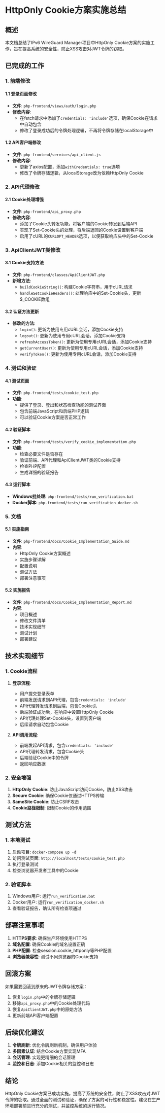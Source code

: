 # HttpOnly Cookie方案实施总结

## 概述

本文档总结了IPv6 WireGuard Manager项目中HttpOnly Cookie方案的实施工作，旨在提高系统的安全性，防止XSS攻击对JWT令牌的窃取。

## 已完成的工作

### 1. 前端修改

#### 1.1 登录页面修改
- **文件**: `php-frontend/views/auth/login.php`
- **修改内容**: 
  - 在fetch请求中添加了`credentials: 'include'`选项，确保Cookie在请求中自动包含
  - 修改了登录成功后的令牌处理逻辑，不再将令牌存储在localStorage中

#### 1.2 API客户端修改
- **文件**: `php-frontend/services/api_client.js`
- **修改内容**:
  - 更新了axios配置，添加`withCredentials: true`选项
  - 修改了令牌存储逻辑，从localStorage改为依赖HttpOnly Cookie

### 2. API代理修改

#### 2.1 Cookie处理增强
- **文件**: `php-frontend/api_proxy.php`
- **修改内容**:
  - 添加了Cookie头转发功能，将客户端的Cookie转发到后端API
  - 实现了Set-Cookie头的处理，将后端返回的Cookie设置到客户端
  - 启用了cURL的`CURLOPT_HEADER`选项，以便获取响应头中的Set-Cookie

### 3. ApiClientJWT类修改

#### 3.1 Cookie支持方法
- **文件**: `php-frontend/classes/ApiClientJWT.php`
- **新增方法**:
  - `buildCookieString()`: 构建Cookie字符串，用于cURL请求
  - `handleSetCookieHeaders()`: 处理响应中的Set-Cookie头，更新$_COOKIE数组

#### 3.2 认证方法更新
- **修改的方法**:
  - `login()`: 更新为使用专用cURL会话，添加Cookie支持
  - `logout()`: 更新为使用专用cURL会话，添加Cookie支持
  - `refreshAccessToken()`: 更新为使用专用cURL会话，添加Cookie支持
  - `getCurrentUser()`: 更新为使用专用cURL会话，添加Cookie支持
  - `verifyToken()`: 更新为使用专用cURL会话，添加Cookie支持

### 4. 测试和验证

#### 4.1 测试页面
- **文件**: `php-frontend/tests/cookie_test.php`
- **功能**:
  - 提供了登录、登出和状态检查功能的测试界面
  - 包含前端JavaScript和后端PHP逻辑
  - 可以验证Cookie方案是否正常工作

#### 4.2 验证脚本
- **文件**: `php-frontend/tests/verify_cookie_implementation.php`
- **功能**:
  - 检查必要文件是否存在
  - 验证前端、API代理和ApiClientJWT类的Cookie支持
  - 检查PHP配置
  - 生成详细的验证报告

#### 4.3 运行脚本
- **Windows批处理**: `php-frontend/tests/run_verification.bat`
- **Docker脚本**: `php-frontend/tests/run_verification_docker.sh`

### 5. 文档

#### 5.1 实施指南
- **文件**: `php-frontend/docs/Cookie_Implementation_Guide.md`
- **内容**:
  - HttpOnly Cookie方案概述
  - 实施步骤详解
  - 配置说明
  - 测试方法
  - 部署注意事项

#### 5.2 实施报告
- **文件**: `php-frontend/docs/Cookie_Implementation_Report.md`
- **内容**:
  - 项目概述
  - 修改文件清单
  - 技术实现细节
  - 测试计划
  - 部署建议

## 技术实现细节

### 1. Cookie流程

1. **登录流程**:
   - 用户提交登录表单
   - 前端发送请求到API代理，包含`credentials: 'include'`
   - API代理转发请求到后端，包含Cookie头
   - 后端验证成功后，在响应中设置HttpOnly Cookie
   - API代理处理Set-Cookie头，设置到客户端
   - 后续请求自动包含Cookie

2. **API调用流程**:
   - 前端发起API请求，包含`credentials: 'include'`
   - API代理转发请求，包含Cookie头
   - 后端验证Cookie中的令牌
   - 返回响应数据

### 2. 安全增强

1. **HttpOnly Cookie**: 防止JavaScript访问Cookie，防止XSS攻击
2. **Secure Cookie**: 确保Cookie仅通过HTTPS传输
3. **SameSite Cookie**: 防止CSRF攻击
4. **Cookie路径限制**: 限制Cookie的作用范围

## 测试方法

### 1. 本地测试

1. 启动项目: `docker-compose up -d`
2. 访问测试页面: `http://localhost/tests/cookie_test.php`
3. 执行登录测试
4. 检查浏览器开发者工具中的Cookie

### 2. 验证脚本

1. Windows用户: 运行`run_verification.bat`
2. Docker用户: 运行`run_verification_docker.sh`
3. 查看验证报告，确认所有检查项通过

## 部署注意事项

1. **HTTPS要求**: 确保生产环境使用HTTPS
2. **域名配置**: 确保Cookie的域名设置正确
3. **PHP配置**: 检查session.cookie_httponly等PHP配置
4. **浏览器兼容性**: 测试不同浏览器的Cookie支持

## 回滚方案

如果需要回滚到原来的JWT令牌存储方案：

1. 恢复`login.php`中的令牌存储逻辑
2. 移除`api_proxy.php`中的Cookie处理代码
3. 恢复`ApiClientJWT.php`中的原始方法
4. 更新前端API客户端配置

## 后续优化建议

1. **令牌刷新**: 优化令牌刷新机制，确保用户体验
2. **多因素认证**: 结合Cookie方案实现MFA
3. **会话管理**: 实现更精细的会话管理
4. **监控和日志**: 添加Cookie相关的监控和日志

## 结论

HttpOnly Cookie方案已成功实施，提高了系统的安全性，防止了XSS攻击对JWT令牌的窃取。通过全面的测试和验证，确保了方案的可行性和稳定性。建议在生产环境部署前进行充分的测试，并监控系统的运行情况。